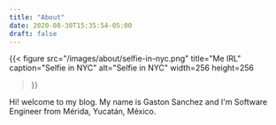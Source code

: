 ```yaml
---
title: "About"
date: 2020-08-30T15:35:54-05:00
draft: false
---
```


{{<
  figure
  src="/images/about/selfie-in-nyc.png"
  title="Me IRL"
  caption="Selfie in NYC"
  alt="Selfie in NYC"
  width=256
  height=256
>}}

Hi! welcome to my blog. My name is Gaston Sanchez and I'm Software Engineer from
Mérida, Yucatán, México.
